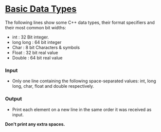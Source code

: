 # [Basic Data Types](https://codeforces.com/group/MWSDmqGsZm/contest/219158/problem/B)

The following lines show some C++ data types, their format specifiers and their most common bit widths:

- int : 32 Bit integer.
- long long : 64 bit integer
- Char : 8 bit Characters & symbols
- Float : 32 bit real value
- Double : 64 bit real value

### Input

- Only one line containing the following space-separated values: int, long long, char, float and double respectively.

### Output

- Print each element on a new line in the same order it was received as input.

**Don't print any extra spaces.**